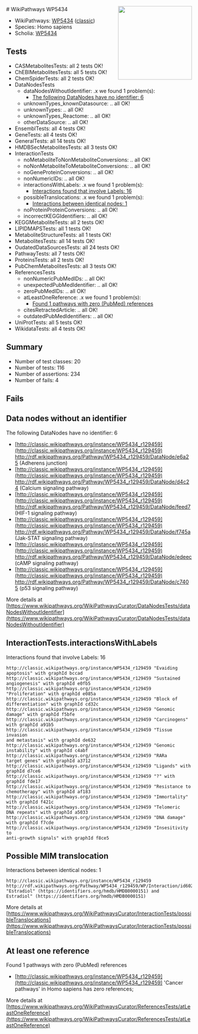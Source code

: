 <img style="float: right; width: 200px" src="https://upload.wikimedia.org/wikipedia/commons/thumb/8/83/Wplogo_with_text_500.png/640px-Wplogo_with_text_500.png" />
# WikiPathways WP5434

* WikiPathways: [WP5434](https://wikipathways.org/pathways/WP5434) ([classic](https://classic.wikipathways.org/instance/WP5434))
* Species: Homo sapiens
* Scholia: [WP5434](https://scholia.toolforge.org/wikipathways/WP5434)
## Tests
* CASMetabolitesTests: all 2 tests OK!
* ChEBIMetabolitesTests: all 5 tests OK!
* ChemSpiderTests: all 2 tests OK!
* DataNodesTests
    * dataNodesWithoutIdentifier: .x we found 1 problem(s):
        * [The following DataNodes have no identifier: 6](#d2d32fa5)
    * unknownTypes_knownDatasource: .. all OK!
    * unknownTypes: .. all OK!
    * unknownTypes_Reactome: .. all OK!
    * otherDataSource: .. all OK!
* EnsemblTests: all 4 tests OK!
* GeneTests: all 4 tests OK!
* GeneralTests: all 14 tests OK!
* HMDBSecMetabolitesTests: all 3 tests OK!
* InteractionTests
    * noMetaboliteToNonMetaboliteConversions: .. all OK!
    * noNonMetaboliteToMetaboliteConversions: .. all OK!
    * noGeneProteinConversions: .. all OK!
    * nonNumericIDs: .. all OK!
    * interactionsWithLabels: .x we found 1 problem(s):
        * [Interactions found that involve Labels: 16](#fe97a8be)
    * possibleTranslocations: .x we found 1 problem(s):
        * [Interactions between identical nodes: 1](#1c118206)
    * noProteinProteinConversions: .. all OK!
    * incorrectKEGGIdentifiers: .. all OK!
* KEGGMetaboliteTests: all 2 tests OK!
* LIPIDMAPSTests: all 1 tests OK!
* MetaboliteStructureTests: all 1 tests OK!
* MetabolitesTests: all 14 tests OK!
* OudatedDataSourcesTests: all 24 tests OK!
* PathwayTests: all 7 tests OK!
* ProteinsTests: all 2 tests OK!
* PubChemMetabolitesTests: all 3 tests OK!
* ReferencesTests
    * nonNumericPubMedIDs: .. all OK!
    * unexpectedPubMedIdentifier: .. all OK!
    * zeroPubMedIDs: .. all OK!
    * atLeastOneReference: .x we found 1 problem(s):
        * [Found 1 pathways with zero (PubMed) references](#d0a459f0)
    * citesRetractedArticle: .. all OK!
    * outdatedPubMedIdentifiers: .. all OK!
* UniProtTests: all 5 tests OK!
* WikidataTests: all 4 tests OK!


## Summary

* Number of test classes: 20
* Number of tests: 116
* Number of assertions: 234
* Number of fails: 4

## Fails

<a name="d2d32fa5" />

## Data nodes without an identifier

The following DataNodes have no identifier: 6

* [http://classic.wikipathways.org/instance/WP5434_r129459](http://classic.wikipathways.org/instance/WP5434_r129459) http://rdf.wikipathways.org/Pathway/WP5434_r129459/DataNode/e6a25 (Adherens junction)
* [http://classic.wikipathways.org/instance/WP5434_r129459](http://classic.wikipathways.org/instance/WP5434_r129459) http://rdf.wikipathways.org/Pathway/WP5434_r129459/DataNode/d4c24 (Calcium signaling
pathway)
* [http://classic.wikipathways.org/instance/WP5434_r129459](http://classic.wikipathways.org/instance/WP5434_r129459) http://rdf.wikipathways.org/Pathway/WP5434_r129459/DataNode/feed7 (HIF-1 signaling
pathway)
* [http://classic.wikipathways.org/instance/WP5434_r129459](http://classic.wikipathways.org/instance/WP5434_r129459) http://rdf.wikipathways.org/Pathway/WP5434_r129459/DataNode/f745a (Jak-STAT 
signaling pathway)
* [http://classic.wikipathways.org/instance/WP5434_r129459](http://classic.wikipathways.org/instance/WP5434_r129459) http://rdf.wikipathways.org/Pathway/WP5434_r129459/DataNode/edeec (cAMP signaling
pathway)
* [http://classic.wikipathways.org/instance/WP5434_r129459](http://classic.wikipathways.org/instance/WP5434_r129459) http://rdf.wikipathways.org/Pathway/WP5434_r129459/DataNode/c7405 (p53 signaling
pathway)


More details at [https://www.wikipathways.org/WikiPathwaysCurator/DataNodesTests/dataNodesWithoutIdentifier](https://www.wikipathways.org/WikiPathwaysCurator/DataNodesTests/dataNodesWithoutIdentifier)

<a name="fe97a8be" />

## InteractionTests.interactionsWithLabels

Interactions found that involve Labels: 16
```
http://classic.wikipathways.org/instance/WP5434_r129459 "Evaiding 
apoptosis" with graphId bccad
http://classic.wikipathways.org/instance/WP5434_r129459 "Sustained
angiogenesis" with graphId e0fb5
http://classic.wikipathways.org/instance/WP5434_r129459 "Proliferation" with graphId e085a
http://classic.wikipathways.org/instance/WP5434_r129459 "Block of
differentiation" with graphId cd32c
http://classic.wikipathways.org/instance/WP5434_r129459 "Genomic damage" with graphId f5bfe
http://classic.wikipathways.org/instance/WP5434_r129459 "Carcinogens" with graphId a91b5
http://classic.wikipathways.org/instance/WP5434_r129459 "Tissue invasion 
and metastasis" with graphId de632
http://classic.wikipathways.org/instance/WP5434_r129459 "Genomic instability" with graphId c4abf
http://classic.wikipathways.org/instance/WP5434_r129459 "RARa
target genes" with graphId a3712
http://classic.wikipathways.org/instance/WP5434_r129459 "Ligands" with graphId d7ce6
http://classic.wikipathways.org/instance/WP5434_r129459 "?" with graphId fde17
http://classic.wikipathways.org/instance/WP5434_r129459 "Resistance to
chemotherapy" with graphId af183
http://classic.wikipathways.org/instance/WP5434_r129459 "Immortality" with graphId f421c
http://classic.wikipathways.org/instance/WP5434_r129459 "Telomeric 
DNA repeats" with graphId a5033
http://classic.wikipathways.org/instance/WP5434_r129459 "DNA damage" with graphId f7cde
http://classic.wikipathways.org/instance/WP5434_r129459 "Insesitivity to
anti-growth signals" with graphId f8ce5
```

<a name="1c118206" />

## Possible MIM translocation

Interactions between identical nodes: 1
```
http://classic.wikipathways.org/instance/WP5434_r129459 http://rdf.wikipathways.org/Pathway/WP5434_r129459/WP/Interaction/id602ce955 "Estradiol" (https://identifiers.org/hmdb/HMDB0000151) and 
Estradiol" (https://identifiers.org/hmdb/HMDB0000151)
```

More details at [https://www.wikipathways.org/WikiPathwaysCurator/InteractionTests/possibleTranslocations](https://www.wikipathways.org/WikiPathwaysCurator/InteractionTests/possibleTranslocations)

<a name="d0a459f0" />

## At least one reference

Found 1 pathways with zero (PubMed) references

* [http://classic.wikipathways.org/instance/WP5434_r129459](http://classic.wikipathways.org/instance/WP5434_r129459) 'Cancer pathways' in Homo sapiens has zero references; 


More details at [https://www.wikipathways.org/WikiPathwaysCurator/ReferencesTests/atLeastOneReference](https://www.wikipathways.org/WikiPathwaysCurator/ReferencesTests/atLeastOneReference)

